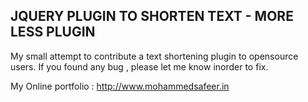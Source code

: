 JQUERY PLUGIN TO SHORTEN TEXT - MORE LESS PLUGIN
------------------------------------------------

My small attempt to contribute a text shortening plugin to opensource users.
If you found any bug , please let me know inorder to fix.

My Online portfolio : http://www.mohammedsafeer.in
